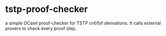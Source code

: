 tstp-proof-checker
==================

a simple OCaml proof-checker for TSTP cnf/fof derivations. It calls external provers to check every proof step.